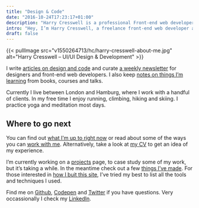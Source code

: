 ```yaml
---
title: "Design & Code"
date: "2016-10-24T17:23:17+01:00"
description: "Harry Cresswell is a professional Front-end web developer from London, England. Read technical articles and notes on design and code."
intro: "Hey, I’m Harry Cresswell, a freelance front-end web developer and UX/UI designer from London, England."
draft: false
---
```


{{< pullImage src="v1550264713/hc/harry-cresswell-about-me.jpg" alt="Harry Cresswell – UI/UI Design & Development" >}}

I write [articles on design and code](/articles/) and curate [a weekly newsletter](/newsletter/) for designers and front-end web developers. I also keep [notes on things I’m learning](/notes/) from books, courses and talks.

Currently I live between London and Hamburg, where I work with a handful of clients. In my free time I enjoy running, climbing, hiking and skiing. I practice yoga and meditation most days.

## Where to go next

You can find out [what I'm up to right now](/now/) or read about some of the ways you can [work with me](/work-with-me/). Alternatively, take a look at [my CV](pdf/harry-cresswell-cv-feb-20.pdf) to get an idea of my experience.

I’m currently working on a [projects](/projects/) page, to case study some of my work, but it’s taking a while. In the meantime check out a few [things I’ve made](/things/). For those interested in [how I buit this site](/build/), I’ve tried my best to list all the tools and techniques I used.

Find me on [Github](https://github.com/harrycresswell), [Codepen](https://codepen.io/harrycresswell) and [Twitter](https://twitter.com/harrycresswell) if you have questions. Very occassionally I check my [LinkedIn](https://uk.linkedin.com/in/harrycresswell).
